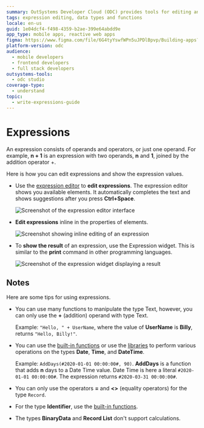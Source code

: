 ```yaml
---
summary: OutSystems Developer Cloud (ODC) provides tools for editing and displaying expressions in software development.
tags: expression editing, data types and functions
locale: en-us
guid: 1e04dcf4-f498-4359-b2ae-399e64abdd9e
app_type: mobile apps, reactive web apps
figma: https://www.figma.com/file/6G4tyYswfWPn5uJPDlBpvp/Building-apps?type=design&node-id=3214%3A21830&t=ZwHw8hXeFhwYsO5V-1
platform-version: odc
audience:
  - mobile developers
  - frontend developers
  - full stack developers
outsystems-tools:
  - odc studio
coverage-type:
  - understand
topic:
  - write-expressions-guide
---
```


# Expressions

An expression consists of operands and operators, or just one operand. For example, **n + 1** is an expression with two operands, **n** and **1**, joined by the addition operator +. 

Here is how you can edit expressions and show the expression values.

* Use the [expression editor](expressions/expression-editor.md) to **edit expressions**. The expression editor shows you available elements. It automatically completes the text and shows suggestions after you press **Ctrl+Space**.

    ![Screenshot of the expression editor interface](images/expression-editor-ss.png "Expression Editor")

* **Edit expressions** inline in the properties of elements.

    ![Screenshot showing inline editing of an expression](images/expression-inline-ss.png "Inline Expression Editing")

* To **show the result** of an expression, use the Expression widget. This is similar to the **print** command in other programming languages.

    ![Screenshot of the expression widget displaying a result](images/expression-widget-ss.png "Expression Widget")


## Notes

Here are some tips for using expressions.

* You can use  many functions to manipulate the type Text, however, you can only use the  **+** (addition) operand with type Text. 

    Example: `"Hello, " + UserName`, where the value of **UserName** is **Billy**, returns `"Hello, Billy!"`. 

* You can use the [built-in functions](../../reference/built-in-functions/dateandtime.md) or use the [libraries](../../reference/libraries/datetime.md) to perform various operations on the types **Date**, **Time**, and **DateTime**.

    Example: `AddDays(#2020-01-01 00:00:00#, 90)`. **AddDays** is a function that adds **n** days to a Date Time value. Date Time is here a literal `#2020-01-01 00:00:00#`. The expression returns `#2020-03-31 00:00:00#`.

* You can only use the operators **=** and **&lt;&gt;** (equality operators) for the type `Record`.

* For the type **Identifier**, use the [built-in functions](../../reference/built-in-functions/data-conversion.md). 

* The types **BinaryData** and **Record List** don't support calculations.
